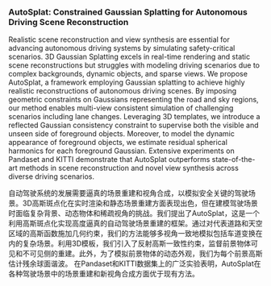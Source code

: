 ### AutoSplat: Constrained Gaussian Splatting for Autonomous Driving Scene Reconstruction

Realistic scene reconstruction and view synthesis are essential for advancing autonomous driving systems by simulating safety-critical scenarios. 3D Gaussian Splatting excels in real-time rendering and static scene reconstructions but struggles with modeling driving scenarios due to complex backgrounds, dynamic objects, and sparse views. We propose AutoSplat, a framework employing Gaussian splatting to achieve highly realistic reconstructions of autonomous driving scenes. By imposing geometric constraints on Gaussians representing the road and sky regions, our method enables multi-view consistent simulation of challenging scenarios including lane changes. Leveraging 3D templates, we introduce a reflected Gaussian consistency constraint to supervise both the visible and unseen side of foreground objects. Moreover, to model the dynamic appearance of foreground objects, we estimate residual spherical harmonics for each foreground Gaussian. Extensive experiments on Pandaset and KITTI demonstrate that AutoSplat outperforms state-of-the-art methods in scene reconstruction and novel view synthesis across diverse driving scenarios.

自动驾驶系统的发展需要逼真的场景重建和视角合成，以模拟安全关键的驾驶场景。3D高斯斑点化在实时渲染和静态场景重建方面表现出色，但在建模驾驶场景时面临复杂背景、动态物体和稀疏视角的挑战。我们提出了AutoSplat，这是一个利用高斯斑点化实现高度逼真的自动驾驶场景重建的框架。通过对代表道路和天空区域的高斯函数施加几何约束，我们的方法能够多视角一致地模拟包括车道变换在内的复杂场景。利用3D模板，我们引入了反射高斯一致性约束，监督前景物体可见和不可见侧的重建。此外，为了模拟前景物体的动态外观，我们为每个前景高斯估计残余球面谐波。
在Pandaset和KITTI数据集上的广泛实验表明，AutoSplat在各种驾驶场景中的场景重建和新视角合成方面优于现有方法。

